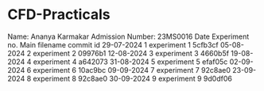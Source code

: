 # CFD-Practicals
Name:    Ananya Karmakar
Admission Number:    23MS0016
Date            Experiment no.     Main filename      commit id
29-07-2024           1              experiment 1       5cfb3cf
05-08-2024           2              experiment 2       09976b1
12-08-2024           3              experiment 3       4660b5f
19-08-2024           4              experiment 4       a642073
31-08-2024           5              experiment 5       efaf05c
02-09-2024           6              experiment 6       10ac9bc
09-09-2024           7              experiment 7       92c8ae0
23-09-2024           8              experiment 8       92c8ae0
30-09-2024           9              experiment 9       9d0df06
 
